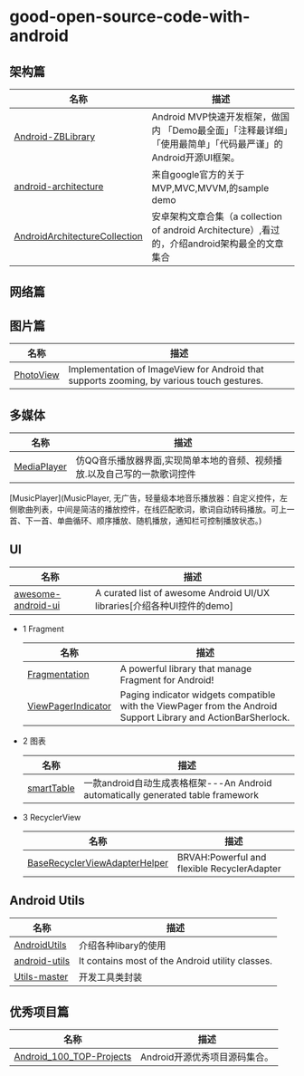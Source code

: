 # good-open-source-code-with-android

## 架构篇      
  名称                                                                 |               描述  
  -|                                                                  -|  
  [Android-ZBLibrary](https://github.com/TommyLemon/Android-ZBLibrary) | Android MVP快速开发框架，做国内 「Demo最全面」「注释最详细」「使用最简单」「代码最严谨」的Android开源UI框架。  
  [android-architecture](https://github.com/googlesamples/android-architecture)|来自google官方的关于MVP,MVC,MVVM,的sample demo
  [AndroidArchitectureCollection](https://github.com/CameloeAnthony/AndroidArchitectureCollection)|安卓架构文章合集（a collection of android Architecture）,看过的，介绍android架构最全的文章集合
    
## 网络篇
## 图片篇
  名称                                                                 |               描述  
  -|                                                                  -|  
  [PhotoView](https://github.com/chrisbanes/PhotoView)|Implementation of ImageView for Android that supports zooming, by various touch gestures.
  
## 多媒体  
  名称                                                                 |               描述  
  -|                                                                  -|  
  [MediaPlayer](https://github.com/QiMengChao/MediaPlayer)|仿QQ音乐播放器界面,实现简单本地的音频、视频播放.以及自己写的一款歌词控件
  [MusicPlayer](MusicPlayer, 无广告，轻量级本地音乐播放器：自定义控件，左侧歌曲列表，中间是简洁的播放控件，在线匹配歌词，歌词自动转码播放。可上一首、下一首、单曲循环、顺序播放、随机播放，通知栏可控制播放状态。)
  
## UI
  名称                                                                 |               描述  
  -|                                                                  -|  
  [awesome-android-ui](https://github.com/wasabeef/awesome-android-ui)|A curated list of awesome Android UI/UX libraries[介绍各种UI控件的demo]
  
* 1 Fragment     

  名称                                                                 |               描述  
  -|                                                                  -|  
  [Fragmentation](https://github.com/YoKeyword/Fragmentation)          |A powerful library that manage Fragment for Android!
  [ViewPagerIndicator](https://github.com/GongHuixue/ViewPagerIndicator)|Paging indicator widgets compatible with the ViewPager from the Android Support Library and ActionBarSherlock.
* 2 图表  

  名称                                                                 |               描述  
  -|                                                                  -|  
  [smartTable](https://github.com/huangyanbin/smartTable)          |一款android自动生成表格框架---An Android automatically generated table framework 
  
* 3 RecyclerView

  名称                                                                 |               描述  
  -|                                                                  -|  
  [BaseRecyclerViewAdapterHelper](https://github.com/GongHuixue/BaseRecyclerViewAdapterHelper)|BRVAH:Powerful and flexible RecyclerAdapter
  
  
## Android Utils
  名称                                                                 |               描述  
  -|                                                                  -|  
  [AndroidUtils](https://github.com/Blizzard-liu/AndroidUtils)|介绍各种libary的使用
  [android-utils](https://github.com/jingle1267/android-utils)|It contains most of the Android utility classes. 
  [Utils-master](https://github.com/huangshuyuan/Utils-master)|开发工具类封装

## 优秀项目篇
  名称                                                                 |               描述  
  -|                                                                  -|  
  [Android_100_TOP-Projects](https://github.com/dinpay0188/Android-open-source-project)|Android开源优秀项目源码集合。
  

